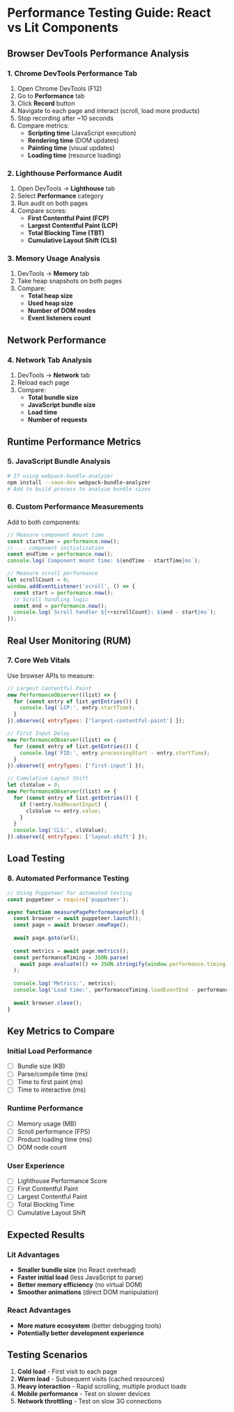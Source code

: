 # Performance Testing Guide: React vs Lit Components

## Browser DevTools Performance Analysis

### 1. Chrome DevTools Performance Tab
1. Open Chrome DevTools (F12)
2. Go to **Performance** tab
3. Click **Record** button
4. Navigate to each page and interact (scroll, load more products)
5. Stop recording after ~10 seconds
6. Compare metrics:
   - **Scripting time** (JavaScript execution)
   - **Rendering time** (DOM updates)
   - **Painting time** (visual updates)
   - **Loading time** (resource loading)

### 2. Lighthouse Performance Audit
1. Open DevTools → **Lighthouse** tab
2. Select **Performance** category
3. Run audit on both pages
4. Compare scores:
   - **First Contentful Paint (FCP)**
   - **Largest Contentful Paint (LCP)**
   - **Total Blocking Time (TBT)**
   - **Cumulative Layout Shift (CLS)**

### 3. Memory Usage Analysis
1. DevTools → **Memory** tab
2. Take heap snapshots on both pages
3. Compare:
   - **Total heap size**
   - **Used heap size**
   - **Number of DOM nodes**
   - **Event listeners count**

## Network Performance

### 4. Network Tab Analysis
1. DevTools → **Network** tab
2. Reload each page
3. Compare:
   - **Total bundle size**
   - **JavaScript bundle size**
   - **Load time**
   - **Number of requests**

## Runtime Performance Metrics

### 5. JavaScript Bundle Analysis
```bash
# If using webpack-bundle-analyzer
npm install --save-dev webpack-bundle-analyzer
# Add to build process to analyze bundle sizes
```

### 6. Custom Performance Measurements
Add to both components:

```javascript
// Measure component mount time
const startTime = performance.now();
// ... component initialization
const endTime = performance.now();
console.log(`Component mount time: ${endTime - startTime}ms`);

// Measure scroll performance
let scrollCount = 0;
window.addEventListener('scroll', () => {
  const start = performance.now();
  // Scroll handling logic
  const end = performance.now();
  console.log(`Scroll handler ${++scrollCount}: ${end - start}ms`);
});
```

## Real User Monitoring (RUM)

### 7. Core Web Vitals
Use browser APIs to measure:

```javascript
// Largest Contentful Paint
new PerformanceObserver((list) => {
  for (const entry of list.getEntries()) {
    console.log('LCP:', entry.startTime);
  }
}).observe({ entryTypes: ['largest-contentful-paint'] });

// First Input Delay
new PerformanceObserver((list) => {
  for (const entry of list.getEntries()) {
    console.log('FID:', entry.processingStart - entry.startTime);
  }
}).observe({ entryTypes: ['first-input'] });

// Cumulative Layout Shift
let clsValue = 0;
new PerformanceObserver((list) => {
  for (const entry of list.getEntries()) {
    if (!entry.hadRecentInput) {
      clsValue += entry.value;
    }
  }
  console.log('CLS:', clsValue);
}).observe({ entryTypes: ['layout-shift'] });
```

## Load Testing

### 8. Automated Performance Testing
```javascript
// Using Puppeteer for automated testing
const puppeteer = require('puppeteer');

async function measurePagePerformance(url) {
  const browser = await puppeteer.launch();
  const page = await browser.newPage();
  
  await page.goto(url);
  
  const metrics = await page.metrics();
  const performanceTiming = JSON.parse(
    await page.evaluate(() => JSON.stringify(window.performance.timing))
  );
  
  console.log('Metrics:', metrics);
  console.log('Load time:', performanceTiming.loadEventEnd - performanceTiming.navigationStart);
  
  await browser.close();
}
```

## Key Metrics to Compare

### Initial Load Performance
- [ ] Bundle size (KB)
- [ ] Parse/compile time (ms)
- [ ] Time to first paint (ms)
- [ ] Time to interactive (ms)

### Runtime Performance
- [ ] Memory usage (MB)
- [ ] Scroll performance (FPS)
- [ ] Product loading time (ms)
- [ ] DOM node count

### User Experience
- [ ] Lighthouse Performance Score
- [ ] First Contentful Paint
- [ ] Largest Contentful Paint
- [ ] Total Blocking Time
- [ ] Cumulative Layout Shift

## Expected Results

### Lit Advantages
- **Smaller bundle size** (no React overhead)
- **Faster initial load** (less JavaScript to parse)
- **Better memory efficiency** (no virtual DOM)
- **Smoother animations** (direct DOM manipulation)

### React Advantages
- **More mature ecosystem** (better debugging tools)
- **Potentially better development experience**

## Testing Scenarios

1. **Cold load** - First visit to each page
2. **Warm load** - Subsequent visits (cached resources)
3. **Heavy interaction** - Rapid scrolling, multiple product loads
4. **Mobile performance** - Test on slower devices
5. **Network throttling** - Test on slow 3G connections